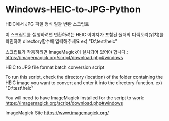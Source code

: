 # Windows-HEIC-to-JPG-Python

HEIC에서 JPG 파일 형식 일괄 변환 스크립트

이 스크립트를 실행하려면 변환하려는 HEIC 이미지가 포함된 폴더의 디렉토리(위치)를 확인하여 directory함수에 입력해주세요
ex) "D:\test\heic"

스크립트가 작동하려면 ImageMagick이 설치되어 있어야 합니다.: https://imagemagick.org/script/download.php#windows

HEIC to JPG file format batch conversion script

To run this script, check the directory (location) of the folder containing the HEIC image you want to convert and enter it into the directory function.
ex) "D:\test\heic"

You will need to have ImageMagick installed for the script to work: https://imagemagick.org/script/download.php#windows

ImageMagick Site
https://www.imagemagick.org/
